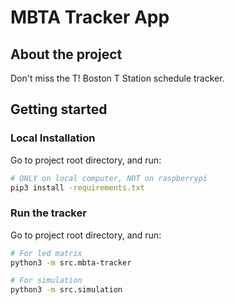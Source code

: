 # MBTA Tracker App

## About the project
Don't miss the T! Boston T Station schedule tracker. 

## Getting started


### Local Installation
Go to project root directory, and run:
```sh
# ONLY on local computer, NOT on raspberrypi
pip3 install -requirements.txt
```

### Run the tracker
Go to project root directory, and run:
```sh
# For led matrix
python3 -m src.mbta-tracker

# For simulation
python3 -m src.simulation
```
